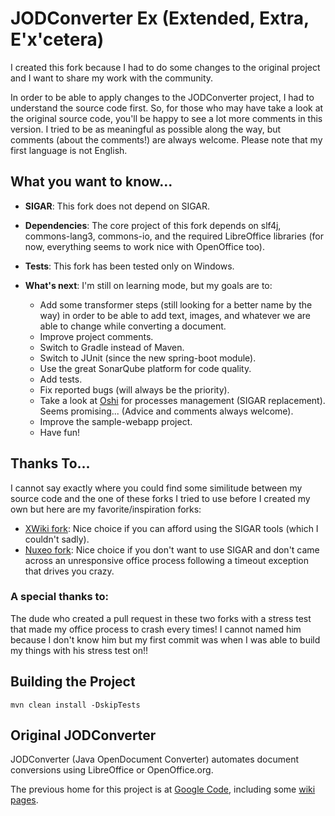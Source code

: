 # JODConverter Ex (Extended, Extra, E'x'cetera)

I created this fork because I had to do some changes to the original project and I want to share my work with the community.

In order to be able to apply changes to the JODConverter project, I had to understand the source code first. So, for those who may have take a look at the original source code, you'll be happy to see a lot more comments in this version. I tried to be as meaningful as possible along the way, but comments (about the comments!) are always welcome. Please note that my first language is not English.

## What you want to know...

- **SIGAR**: This fork does not depend on SIGAR.

- **Dependencies**: The core project of this fork depends on slf4j, commons-lang3, commons-io, and the required LibreOffice libraries (for now, everything seems to work nice with OpenOffice too).

- **Tests**: This fork has been tested only on Windows.

- **What's next**: I'm still on learning mode, but my goals are to:
	- Add some transformer steps (still looking for a better name by the way) in order to be able to add text, images, and whatever we are able to change while converting a document.
	- Improve project comments.
	- Switch to Gradle instead of Maven.
	- Switch to JUnit (since the new spring-boot module).
	- Use the great SonarQube platform for code quality.
	- Add tests.
	- Fix reported bugs (will always be the priority).
	- Take a look at [Oshi](https://github.com/oshi/oshi) for processes management (SIGAR replacement). Seems promising... (Advice and comments always welcome).
	- Improve the sample-webapp project.
	- Have fun!

## Thanks To...

I cannot say exactly where you could find some similitude between my source code and the one of these forks I tried to use before I created my own but here are my favorite/inspiration forks:

- [XWiki fork](https://github.com/xwiki/jodconverter): Nice choice if you can afford using the SIGAR tools (which I couldn't sadly).
- [Nuxeo fork](https://github.com/nuxeo/jodconverter): Nice choice if you don't want to use SIGAR and don't came across an unresponsive office process following a timeout exception that drives you crazy.

### A special thanks to:
The dude who created a pull request in these two forks with a stress test that made my office process to crash every times! I cannot named him because I don't know him but my first commit was when I was able to build my things with his stress test on!!  

## Building the Project

```Shell
mvn clean install -DskipTests
```

## Original JODConverter

JODConverter (Java OpenDocument Converter) automates document conversions using LibreOffice or OpenOffice.org.

The previous home for this project is at [Google Code](http://code.google.com/p/jodconverter/),
including some [wiki pages](https://code.google.com/archive/p/jodconverter/wikis).